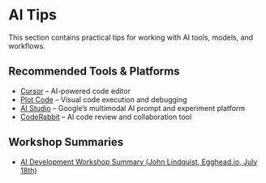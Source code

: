 # AI Tips

This section contains practical tips for working with AI tools, models, and workflows.

## Recommended Tools & Platforms
- [Cursor](https://www.cursor.so/) – AI-powered code editor
- [Plot Code](https://plotcode.com/) – Visual code execution and debugging
- [AI Studio](https://aistudio.google.com/) – Google’s multimodal AI prompt and experiment platform
- [CodeRabbit](https://coderabbit.ai/) – AI code review and collaboration tool

## Workshop Summaries
- [AI Development Workshop Summary (John Lindquist, Egghead.io, July 18th)](ai-development-workshop-summary.md)